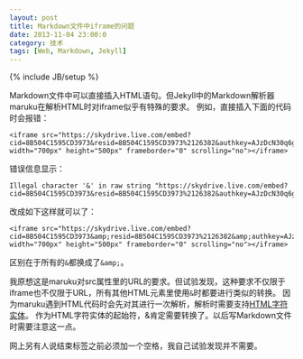 ```yaml
---
layout: post
title: Markdown文件中iframe的问题
date: 2013-11-04 23:00:0
category: 技术
tags: [Web, Markdown, Jekyll]
---
```

{% include JB/setup %}

Markdown文件中可以直接插入HTML语句。但Jekyll中的Markdown解析器maruku在解析HTML时对iframe似乎有特殊的要求。
例如，直接插入下面的代码时会报错：

    <iframe src="https://skydrive.live.com/embed?cid=8B504C1595CD3973&resid=8B504C1595CD3973%2126382&authkey=AJzDcN30q6g4W0Y&em=2" width="700px" height="500px" frameborder="0" scrolling="no"></iframe>

<!--more-->
错误信息显示：

    Illegal character '&' in raw string "https://skydrive.live.com/embed?cid=8B504C1595CD3973&resid=8B504C1595CD3973%2126382&authkey=AJzDcN30q6g4W0Y&em=2"

改成如下这样就可以了：

    <iframe src="https://skydrive.live.com/embed?cid=8B504C1595CD3973&amp;resid=8B504C1595CD3973%2126382&amp;authkey=AJzDcN30q6g4W0Y&amp;em=2" width="700px" height="500px" frameborder="0" scrolling="no"></iframe>
    
区别在于所有的`&`都换成了`&amp;`。

我原想这是maruku对src属性里的URL的要求。但试验发现，这种要求不仅限于iframe也不仅限于URL，所有其他HTML元素里使用`&`时都要进行类似的转换。
因为maruku遇到HTML代码时会先对其进行一次解析，解析时需要支持[HTML字符实体](http://www.w3school.com.cn/html/html_entities.asp)。
作为HTML字符实体的起始符，&肯定需要转换了。以后写Markdown文件时需要注意这一点。

网上另有人说结束标签</frame>之前必须加一个空格，我自己试验发现并不需要。
